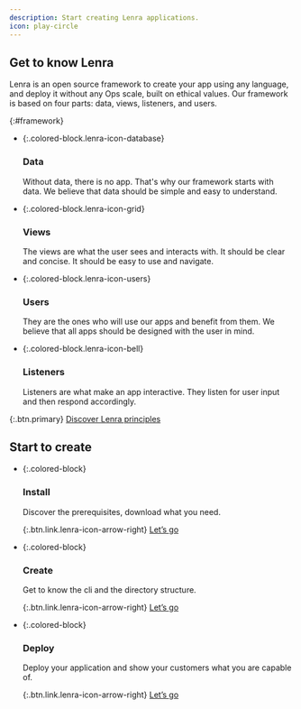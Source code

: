 ```yaml
---
description: Start creating Lenra applications.
icon: play-circle
---
```


## Get to know **Lenra**

Lenra is an open source framework to create your app using any language, and deploy it without any Ops scale, built on ethical values.
Our framework is based on four parts: data, views, listeners, and users.

{:#framework}
- {:.colored-block.lenra-icon-database}

    ### Data
    Without data, there is no app. That's why our framework starts with data. We believe that data should be simple and easy to understand.
- {:.colored-block.lenra-icon-grid}

    ### Views
    The views are what the user sees and interacts with. It should be clear and concise. It should be easy to use and navigate.
- {:.colored-block.lenra-icon-users}

    ### Users
    They are the ones who will use our apps and benefit from them. We believe that all apps should be designed with the user in mind.
- {:.colored-block.lenra-icon-bell}

    ### Listeners
    Listeners are what make an app interactive. They listen for user input and then respond accordingly.

{:.btn.primary}
[Discover Lenra principles](/getting-started/principles.html)

## Start to **create**

- {:.colored-block}
    
    ### Install
    Discover the prerequisites, download what you need.

    {:.btn.link.lenra-icon-arrow-right}
    [Let’s go](/getting-started/install.html)
- {:.colored-block}
    
    ### Create
    Get to know the cli and the directory structure.

    {:.btn.link.lenra-icon-arrow-right}
    [Let’s go](/getting-started/create.html)
- {:.colored-block}
    
    ### Deploy
    Deploy your application and show your customers what you are capable of.

    {:.btn.link.lenra-icon-arrow-right}
    [Let’s go](/getting-started/deploy.html)